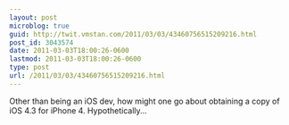 ```yaml
---
layout: post
microblog: true
guid: http://twit.vmstan.com/2011/03/03/43460756515209216.html
post_id: 3043574
date: 2011-03-03T18:00:26-0600
lastmod: 2011-03-03T18:00:26-0600
type: post
url: /2011/03/03/43460756515209216.html
---
```

Other than being an iOS dev, how might one go about obtaining a copy of iOS 4.3 for iPhone 4. Hypothetically...
